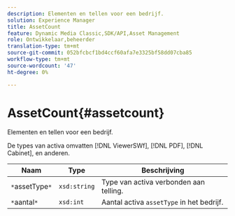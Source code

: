 ```yaml
---
description: Elementen en tellen voor een bedrijf.
solution: Experience Manager
title: AssetCount
feature: Dynamic Media Classic,SDK/API,Asset Management
role: Ontwikkelaar,beheerder
translation-type: tm+mt
source-git-commit: 052bfcbcf1bd4ccf60afa7e3325bf58dd07cba85
workflow-type: tm+mt
source-wordcount: '47'
ht-degree: 0%

---
```



# AssetCount{#assetcount}

Elementen en tellen voor een bedrijf.

De types van activa omvatten [!DNL ViewerSWf], [!DNL PDF], [!DNL Cabinet], en anderen.

| Naam | Type | Beschrijving |
|---|---|---|
| `*`assetType`*` | `xsd:string` | Type van activa verbonden aan telling. |
| `*`aantal`*` | `xsd:int` | Aantal activa `assetType` in het bedrijf. |

